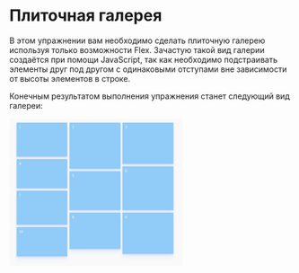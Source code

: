 # Плиточная галерея

В этом упражнении вам необходимо сделать плиточную галерею используя только возможности Flex. Зачастую такой вид галерии создаётся при помощи JavaScript, так как необходимо подстраивать элементы друг под другом с одинаковыми отступами вне зависимости от высоты элементов в строке.

Конечным результатом выполнения упражнения станет следующий вид галереи:

![](https://github.com/alex-ismailov/html-hexlet-practic/blob/main/03-CSS-Flex/test-01-tiled-gallery/tiled-gallary%20.png)
